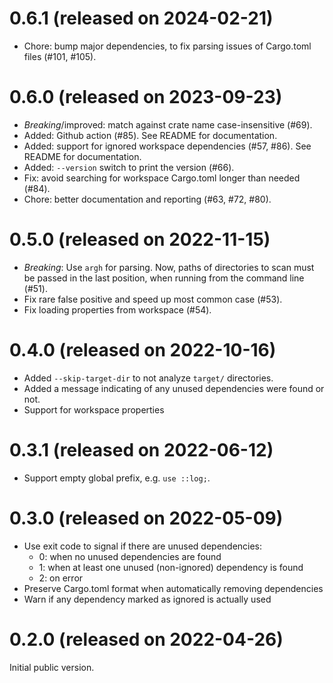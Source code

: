 # 0.6.1 (released on 2024-02-21)

- Chore: bump major dependencies, to fix parsing issues of Cargo.toml files (#101, #105).

# 0.6.0 (released on 2023-09-23)

- *Breaking*/improved: match against crate name case-insensitive (#69).
- Added: Github action (#85). See README for documentation.
- Added: support for ignored workspace dependencies (#57, #86). See README for documentation.
- Added: `--version` switch to print the version (#66).
- Fix: avoid searching for workspace Cargo.toml longer than needed (#84).
- Chore: better documentation and reporting (#63, #72, #80).

# 0.5.0 (released on 2022-11-15)

- *Breaking*: Use `argh` for parsing. Now, paths of directories to scan must be passed in the last
  position, when running from the command line (#51).
- Fix rare false positive and speed up most common case (#53).
- Fix loading properties from workspace (#54).

# 0.4.0 (released on 2022-10-16)

- Added `--skip-target-dir` to not analyze `target/` directories.
- Added a message indicating of any unused dependencies were found or not.
- Support for workspace properties

# 0.3.1 (released on 2022-06-12)

- Support empty global prefix, e.g. `use ::log;`.

# 0.3.0 (released on 2022-05-09)

- Use exit code to signal if there are unused dependencies:
    - 0: when no unused dependencies are found
    - 1: when at least one unused (non-ignored) dependency is found
    - 2: on error
- Preserve Cargo.toml format when automatically removing dependencies
- Warn if any dependency marked as ignored is actually used

# 0.2.0 (released on 2022-04-26)

Initial public version.
